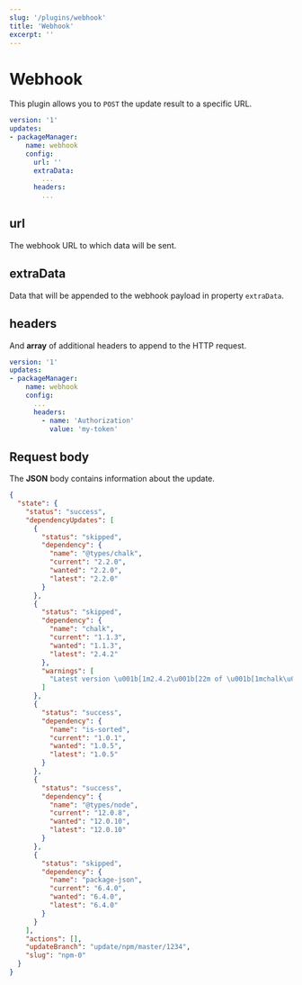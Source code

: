 ```yaml
---
slug: '/plugins/webhook'
title: 'Webhook'
excerpt: ''
---
```


# Webhook

This plugin allows you to `POST` the update result to a specific URL.

<div class="code-group" data-props='{ "lineNumbers": ["true"] }'>

````yaml
version: '1'
updates:
- packageManager:
    name: webhook
    config:
      url: ''
      extraData:
        ...
      headers:
        ...
````

</div>

## url

The webhook URL to which data will be sent.

## extraData

Data that will be appended to the webhook payload in property `extraData`.

## headers

And **array** of additional headers to append to the HTTP request.

<div class="code-group" data-props='{ "lineNumbers": ["true"] }'>

````yaml
version: '1'
updates:
- packageManager:
    name: webhook
    config:
      ...
      headers:
        - name: 'Authorization'
          value: 'my-token'
````

</div>

## Request body

The **JSON** body contains information about the update.

<div class="code-group" data-props='{ "lineNumbers": ["true"] }'>

````json
{
  "state": {
    "status": "success",
    "dependencyUpdates": [
      {
        "status": "skipped",
        "dependency": {
          "name": "@types/chalk",
          "current": "2.2.0",
          "wanted": "2.2.0",
          "latest": "2.2.0"
        }
      },
      {
        "status": "skipped",
        "dependency": {
          "name": "chalk",
          "current": "1.1.3",
          "wanted": "1.1.3",
          "latest": "2.4.2"
        },
        "warnings": [
          "Latest version \u001b[1m2.4.2\u001b[22m of \u001b[1mchalk\u001b[22m is outside range \u001b[1m^1.1.2\u001b[22m defined in your package manager dependency file. You may want to update your version range to include the latest version."
        ]
      },
      {
        "status": "success",
        "dependency": {
          "name": "is-sorted",
          "current": "1.0.1",
          "wanted": "1.0.5",
          "latest": "1.0.5"
        }
      },
      {
        "status": "success",
        "dependency": {
          "name": "@types/node",
          "current": "12.0.8",
          "wanted": "12.0.10",
          "latest": "12.0.10"
        }
      },
      {
        "status": "skipped",
        "dependency": {
          "name": "package-json",
          "current": "6.4.0",
          "wanted": "6.4.0",
          "latest": "6.4.0"
        }
      }
    ],
    "actions": [],
    "updateBranch": "update/npm/master/1234",
    "slug": "npm-0"
  }
}
````

</div>
